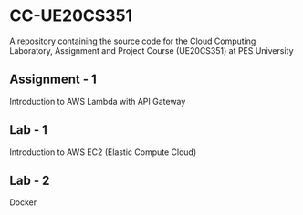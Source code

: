 # CC-UE20CS351
A repository containing the source code for the Cloud Computing Laboratory, Assignment and Project Course (UE20CS351) at PES University

## Assignment - 1
Introduction to AWS Lambda with API Gateway

## Lab - 1
Introduction to AWS EC2 (Elastic Compute Cloud)

## Lab - 2 
Docker
